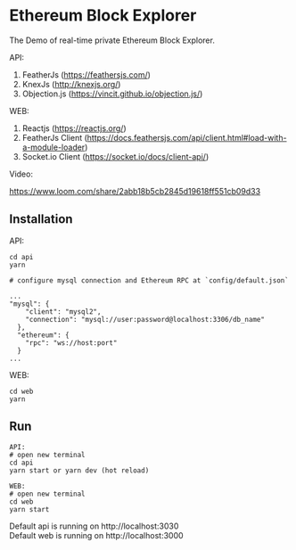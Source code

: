 # Ethereum Block Explorer

The Demo of real-time private Ethereum Block Explorer.

API:
1. FeatherJs (https://feathersjs.com/)
2. KnexJs (http://knexjs.org/)
3. Objection.js (https://vincit.github.io/objection.js/)

WEB:
1. Reactjs (https://reactjs.org/)
2. FeatherJs Client (https://docs.feathersjs.com/api/client.html#load-with-a-module-loader)
3. Socket.io Client (https://socket.io/docs/client-api/)

Video:

https://www.loom.com/share/2abb18b5cb2845d19618ff551cb09d33

## Installation

API:
```
cd api
yarn

# configure mysql connection and Ethereum RPC at `config/default.json`

...
"mysql": {
    "client": "mysql2",
    "connection": "mysql://user:password@localhost:3306/db_name"
  },
  "ethereum": {
    "rpc": "ws://host:port"
  }
...

```

WEB:
```
cd web
yarn
```

## Run
```
API:
# open new terminal
cd api
yarn start or yarn dev (hot reload)

WEB:
# open new terminal
cd web
yarn start
```

Default api is running on http://localhost:3030  
Default web is running on http://localhost:3000
